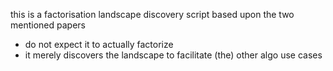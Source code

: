 this is a factorisation landscape discovery script based upon the two mentioned papers
- do not expect it to actually factorize 
- it merely discovers the landscape to facilitate (the) other algo use cases
